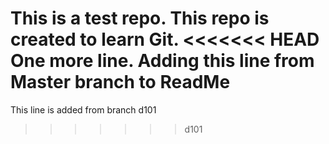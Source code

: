 This is a test repo.
This repo is created to learn Git.
<<<<<<< HEAD
One more line.
Adding this line from  Master branch to ReadMe
=======
This line is added from branch d101
>>>>>>> d101
